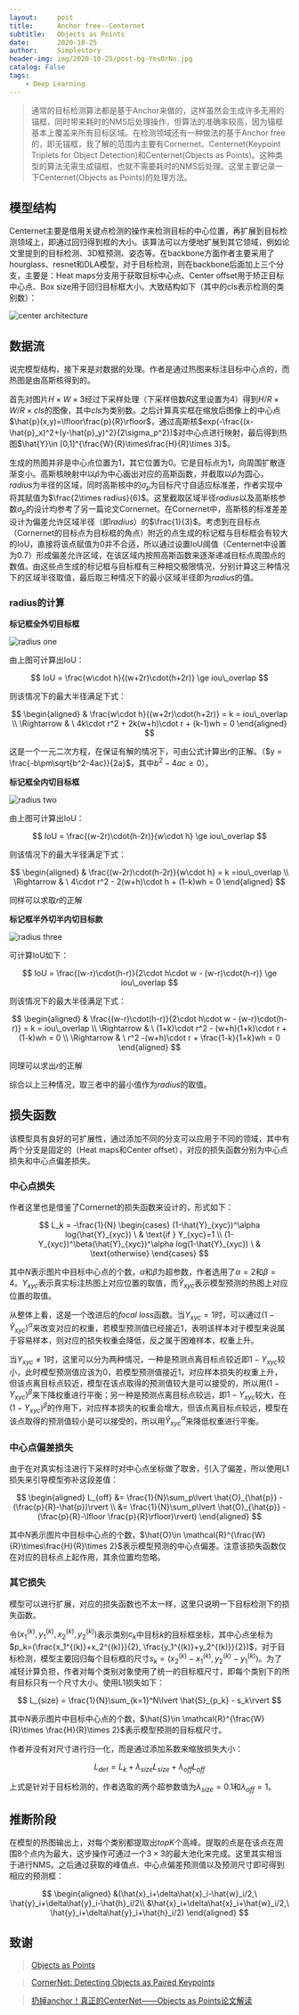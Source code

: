 ```yaml
---
layout:     post
title:      Anchor free--Centernet
subtitle:   Objects as Points
date:       2020-10-25
author:     Simplestory
header-img: img/2020-10-25/post-bg-YesOrNo.jpg
catalog: False
tags:
    - Deep Learning
---
```


> 通常的目标检测算法都是基于Anchor来做的，这样虽然会生成许多无用的锚框，同时带来耗时的NMS后处理操作，但算法的准确率较高，因为锚框基本上覆盖来所有目标区域。在检测领域还有一种做法的基于Anchor free的，即无锚框，我了解的范围内主要有Cornernet、Centernet(Keypoint Triplets for Object Detection)和Centernet(Objects as Points)。这种类型的算法无需生成锚框，也就不需要耗时的NMS后处理。这里主要记录一下Centernet(Objects as Points)的处理方法。

## 模型结构

Centernet主要是借用关键点检测的操作来检测目标的中心位置，再扩展到目标检测领域上，即通过回归得到框的大小。该算法可以方便地扩展到其它领域，例如论文里提到的目标检测、3D框预测、姿态等。在backbone方面作者主要采用了hourglass、resnet和DLA模型，对于目标检测，则在backbone后面加上三个分支，主要是：Heat maps分支用于获取目标中心点、Center offset用于矫正目标中心点、Box size用于回归目标框大小。大致结构如下（其中的cls表示检测的类别数）：

![center architecture](https://raw.githubusercontent.com/simplestory/simplestory.github.io/master/img/2020-10-25/center_arch.jpg)

## 数据流

说完模型结构，接下来是对数据的处理。作者是通过热图来标注目标中心点的，而热图是由高斯核得到的。

首先对图片$H\times W\times 3$经过下采样处理（下采样倍数$R$这里设置为$4$）得到$H/R\times W/R\times cls$的图像，其中$cls$为类别数。之后计算真实框在缩放后图像上的中心点$\hat{p}(x,y)=\lfloor\frac{p}{R}\rfloor$，通过高斯核$exp(-\frac{(x-\hat{p}_x)^2+(y-\hat{p}_y)^2}{2\sigma_p^2})$对中心点进行映射，最后得到热图$\hat{Y}\in [0,1]^{\frac{W}{R}\times\frac{H}{R}\times 3}$。

生成的热图并非是中心点位置为1，其它位置为0。它是目标点为1，向周围扩散逐渐变小。高斯核映射中以$\hat{p}$为中心画出对应的高斯函数，并截取以$\hat{p}$为圆心，$radius$为半径的区域，同时高斯核中的$\sigma_p$为目标尺寸自适应标准差，作者实现中将其赋值为$\frac{2\times radius}{6}$。这里截取区域半径$radius$以及高斯核参数$\sigma_p$的设计均参考了另一篇论文Cornernet。在Cornernet中，高斯核的标准差差设计为偏差允许区域半径（即$radius$）的$\frac{1}{3}$。考虑到在目标点（Cornernet的目标点为目标框的角点）附近的点生成的标记框与目标框会有较大的IoU，直接将该点赋值为0并不合适，所以通过设置IoU阈值（Centernet中设置为0.7）形成偏差允许区域，在该区域内按照高斯函数来逐渐递减目标点周围点的数值。由这些点生成的标记框与目标框有三种相交极限情况，分别计算这三种情况下的区域半径取值，最后取三种情况下的最小区域半径即为$radius$的值。

### radius的计算

**标记框全外切目标框**

![radius one](https://raw.githubusercontent.com/simplestory/simplestory.github.io/master/img/2020-10-25/radius_1.png)

由上图可计算出IoU：

$$
IoU = \frac{w\cdot h}{(w+2r)\cdot(h+2r)} \ge iou\_overlap
$$

则该情况下的最大半径满足下式：

$$
\begin{aligned}
    & \frac{w\cdot h}{(w+2r)\cdot(h+2r)} = k = iou\_overlap \\
    \Rightarrow & \ 4k\cdot r^2 + 2k(w+h)\cdot r + (k-1)wh = 0
\end{aligned}
$$

这是一个一元二次方程，在保证有解的情况下，可由公式计算出$r$的正解。（$y = \frac{-b\pm\sqrt{b^2-4ac}}{2a}$，其中$b^2-4ac\ge 0$）。

**标记框全内切目标框**

![radius two](https://raw.githubusercontent.com/simplestory/simplestory.github.io/master/img/2020-10-25/radius_2.png)

由上图可计算出IoU：

$$
IoU = \frac{(w-2r)\cdot(h-2r)}{w\cdot h} \ge iou\_overlap
$$

则该情况下的最大半径满足下式：

$$
\begin{aligned}
    & \frac{(w-2r)\cdot(h-2r)}{w\cdot h} = k =iou\_overlap \\
    \Rightarrow & \ 4\cdot r^2 - 2(w+h)\cdot h + (1-k)wh = 0
\end{aligned}
$$

同样可以求取$r$的正解

**标记框半外切半内切目标款**

![radius three](https://raw.githubusercontent.com/simplestory/simplestory.github.io/master/img/2020-10-25/radius_3.png)

可计算IoU如下：

$$
IoU = \frac{(w-r)\cdot(h-r)}{2\cdot h\cdot w - (w-r)\cdot(h-r)} \ge iou\_overlap
$$

则该情况下的最大半径满足下式：

$$
\begin{aligned}
    & \frac{(w-r)\cdot(h-r)}{2\cdot h\cdot w - (w-r)\cdot(h-r)} = k = iou\_overlap \\
    \Rightarrow & \ (1+k)\cdot r^2 - (w+h)(1+k)\cdot r + (1-k)wh = 0 \\
    \Rightarrow & \ r^2 -(w+h)\cdot r + \frac{1-k}{1+k}wh = 0
\end{aligned}
$$

同理可以求出$r$的正解

综合以上三种情况，取三者中的最小值作为$radius$的取值。

## 损失函数

该模型具有良好的可扩展性，通过添加不同的分支可以应用于不同的领域，其中有两个分支是固定的（Heat maps和Center offset），对应的损失函数分别为中心点损失和中心点偏差损失。

### 中心点损失

作者这里也是借鉴了Cornernet的损失函数来设计的，形式如下：

$$
L_k = -\frac{1}{N}
\begin{cases}
    (1-\hat{Y}_{xyc})^\alpha log(\hat{Y}_{xyc}) \ & \text{if } Y_{xyc}=1 \\
    (1-Y_{xyc})^\beta(\hat{Y}_{xyc})^\alpha log(1-\hat{Y}_{xyc}) \ & \text{otherwise}
\end{cases}
$$

其中$N$表示图片中目标中心点的个数，$\alpha$和$\beta$为超参数，作者选用了$\alpha=2$和$\beta=4$。$Y_{xyc}$表示真实标注热图上对应位置的取值，而$\hat{Y}_{xyc}$表示模型预测的热图上对应位置的取值。

从整体上看，这是一个改进后的$focal \ loss$函数。当$Y_{xyc}=1$时，可以通过$(1-\hat{Y}_{xyc})^\alpha$来改变对应的权重，若模型预测值已经接近$1$，表明该样本对于模型来说属于容易样本，则对应的损失权重会降低，反之属于困难样本，权重上升。

当$Y_{xyc}\neq 1$时，这里可以分为两种情况，一种是预测点离目标点较近即$1-Y_{xyc}$较小，此时模型预测值应该为0，若模型预测值接近1，对应样本损失的权重上升，但该点离目标点较近，模型在该点取得的预测值较大是可以接受的，所以用$(1-Y_{xyc})^\beta$来下降权重进行平衡；另一种是预测点离目标点较远，即$1-Y_{xyc}$较大，在$(1-Y_{xyc})^\beta$的作用下，对应样本损失的权重会增大，但该点离目标点较远，模型在该点取得的预测值较小是可以接受的，所以用$\hat{Y}_{xyc}^\alpha$来降低权重进行平衡。

### 中心点偏差损失

由于在对真实标注进行下采样时对中心点坐标做了取舍，引入了偏差，所以使用L1损失来引导模型弥补这段差值：

$$
\begin{aligned}
    L_{off} &= \frac{1}{N}\sum_p\lvert \hat{O}_{\hat{p}} - (\frac{p}{R}-\hat{p})\rvert \\
    &= \frac{1}{N}\sum_p\lvert \hat{O}_{\hat{p}} - (\frac{p}{R}-\lfloor \frac{p}{R}\rfloor)\rvert)
    \end{aligned}
$$

其中$N$表示图片中目标中心点的个数，$\hat{O}\in \mathcal{R}^{\frac{W}{R}\times\frac{H}{R}\times 2}$表示模型预测的中心点偏差。注意该损失函数仅在对应的目标点上起作用，其余位置均忽略。

### 其它损失

模型可以进行扩展，对应的损失函数也不太一样，这里只说明一下目标检测下的损失函数。

令$(x_1^{(k)}, y_1^{(k)}, x_2^{(k)}, y_2^{(k)})$表示类别$c_k$中目标$k$的目标框坐标，其中心点坐标为$p_k=(\frac{x_1^{(k)}+x_2^{(k)}}{2}, \frac{y_1^{(k)}+y_2^{(k)}}{2})$，对于目标检测，模型主要回归每个目标框的尺寸$s_k=(x_2^{(k)}-x_1^{(k)}, y_2^{(k)}-y_1^{(k)})$。为了减轻计算负担，作者对每个类别对象使用了统一的目标框尺寸，即每个类别下的所有目标只有一个尺寸大小。使用L1损失如下：

$$
L_{size} = \frac{1}{N}\sum_{k=1}^N\lvert \hat{S}_{p_k} - s_k\rvert
$$

其中$N$表示图片中目标中心点的个数，$\hat{S}\in \mathcal{R}^{\frac{W}{R}\times \frac{H}{R}\times 2}$表示模型预测的目标框尺寸。

作者并没有对尺寸进行归一化，而是通过添加系数来缩放损失大小：

$$
L_{det} = L_k + \lambda_{size}L_{size} + \lambda_{off}L_{off}
$$

上式是针对于目标检测的，作者选取的两个超参数值为$\lambda_{size}=0.1$和$\lambda_{off}=1$。

## 推断阶段

在模型的热图输出上，对每个类别都提取出$topK$个高峰。提取的点是在该点在周围8个点内为最大，这步操作可通过一个$3\times 3$的最大池化来完成。这里其实相当于进行NMS。之后通过获取的峰值点、中心点偏差预测值以及预测尺寸即可得到相应的预测框：

$$
\begin{aligned}
    &(\hat{x}_i+\delta\hat{x}_i-\hat{w}_i/2,\  \hat{y}_i+\delta\hat{y}_i-\hat{h}_i/2\\
    &\hat{x}_i+\delta\hat{x}_i+\hat{w}_i/2,\  \hat{y}_i+\delta\hat{y}_i+\hat{h}_i/2)
\end{aligned}
$$

## 致谢

>[Objects as Points](https://arxiv.org/pdf/1904.07850.pdf)

>[CornerNet: Detecting Objects as Paired Keypoints](https://arxiv.org/pdf/1808.01244.pdf)

>[扔掉anchor！真正的CenterNet——Objects as Points论文解读](https://zhuanlan.zhihu.com/p/66048276)